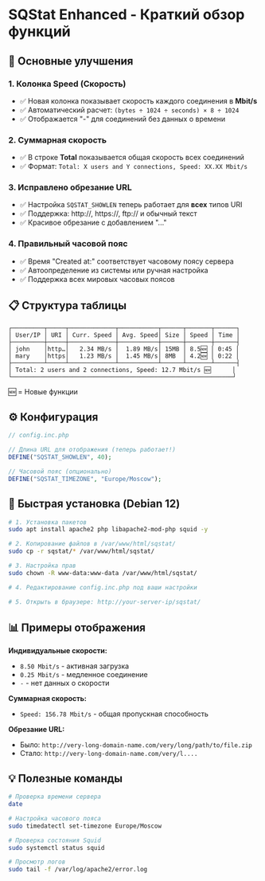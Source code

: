 # SQStat Enhanced - Краткий обзор функций

## 🚀 Основные улучшения

### 1. Колонка Speed (Скорость)
- ✅ Новая колонка показывает скорость каждого соединения в **Mbit/s**
- ✅ Автоматический расчет: `(bytes ÷ 1024 ÷ seconds) × 8 ÷ 1024`
- ✅ Отображается "-" для соединений без данных о времени

### 2. Суммарная скорость 
- ✅ В строке **Total** показывается общая скорость всех соединений
- ✅ Формат: `Total: X users and Y connections, Speed: XX.XX Mbit/s`

### 3. Исправлено обрезание URL
- ✅ Настройка `SQSTAT_SHOWLEN` теперь работает для **всех** типов URI
- ✅ Поддержка: http://, https://, ftp:// и обычный текст
- ✅ Красивое обрезание с добавлением "..."

### 4. Правильный часовой пояс
- ✅ Время "Created at:" соответствует часовому поясу сервера
- ✅ Автоопределение из системы или ручная настройка
- ✅ Поддержка всех мировых часовых поясов

## 📋 Структура таблицы

```
┌─────────┬─────┬─────────────┬───────────┬──────┬───────┬──────┐
│ User/IP │ URI │ Curr. Speed │ Avg. Speed│ Size │ Speed │ Time │
├─────────┼─────┼─────────────┼───────────┼──────┼───────┼──────┤
│ john    │http…│   2.34 MB/s │  1.89 MB/s│ 15MB │ 8.5🆕 │ 0:45 │
│ mary    │https│   1.23 MB/s │  1.45 MB/s│ 8MB  │ 4.2🆕 │ 0:22 │
├─────────┴─────┴─────────────┴───────────┴──────┴───────┴──────┤
│ Total: 2 users and 2 connections, Speed: 12.7 Mbit/s 🆕      │
└──────────────────────────────────────────────────────────────┘
```

🆕 = Новые функции

## ⚙️ Конфигурация

```php
// config.inc.php

// Длина URL для отображения (теперь работает!)
DEFINE("SQSTAT_SHOWLEN", 40);

// Часовой пояс (опционально)
DEFINE("SQSTAT_TIMEZONE", "Europe/Moscow");
```

## 🔧 Быстрая установка (Debian 12)

```bash
# 1. Установка пакетов
sudo apt install apache2 php libapache2-mod-php squid -y

# 2. Копирование файлов в /var/www/html/sqstat/
sudo cp -r sqstat/* /var/www/html/sqstat/

# 3. Настройка прав
sudo chown -R www-data:www-data /var/www/html/sqstat/

# 4. Редактирование config.inc.php под ваши настройки

# 5. Открыть в браузере: http://your-server-ip/sqstat/
```

## 📊 Примеры отображения

**Индивидуальные скорости:**
- `8.50 Mbit/s` - активная загрузка
- `0.25 Mbit/s` - медленное соединение  
- `-` - нет данных о скорости

**Суммарная скорость:**
- `Speed: 156.78 Mbit/s` - общая пропускная способность

**Обрезание URL:**
- Было: `http://very-long-domain-name.com/very/long/path/to/file.zip`
- Стало: `http://very-long-domain-name.com/very/l....`

## 💡 Полезные команды

```bash
# Проверка времени сервера
date

# Настройка часового пояса
sudo timedatectl set-timezone Europe/Moscow

# Проверка состояния Squid
sudo systemctl status squid

# Просмотр логов
sudo tail -f /var/log/apache2/error.log
```
